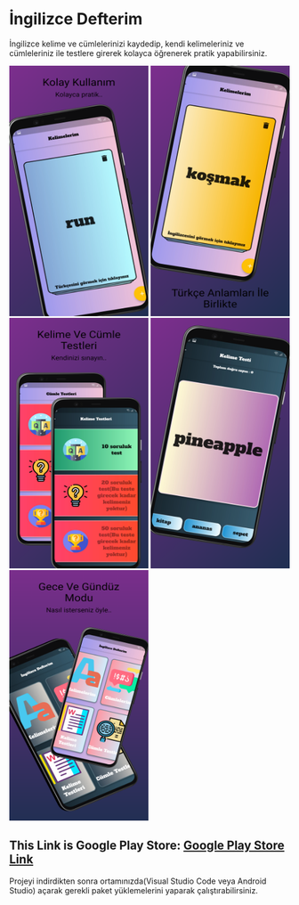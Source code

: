 # İngilizce Defterim
İngilizce kelime ve cümlelerinizi kaydedip, kendi kelimeleriniz ve cümleleriniz ile testlere girerek kolayca öğrenerek pratik yapabilirsiniz.
<p float="left">
<img src="https://github.com/isml/ingilizceDefterim/blob/main/img/1.png" height="450" width="250">
<img src="https://github.com/isml/ingilizceDefterim/blob/main/img/2.png" height="450" width="250">
<img src="https://github.com/isml/ingilizceDefterim/blob/main/img/3.png" height="450" width="250">
<img src="https://github.com/isml/ingilizceDefterim/blob/main/img/4.png" height="450" width="250">
  <img src="https://github.com/isml/ingilizceDefterim/blob/main/img/5.png" height="450" width="250">
</p>
<b></b>

<h2>This Link is Google Play Store: <a href="https://play.google.com/store/apps/details?id=com.ismailk.ingilizcedefterim&hl=tr">Google Play Store Link</a></h2>

Projeyi indirdikten sonra ortamınızda(Visual Studio Code veya Android Studio) açarak gerekli paket yüklemelerini yaparak çalıştırabilirsiniz.
